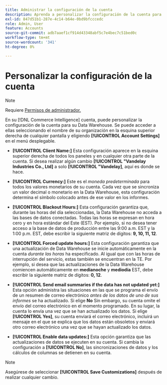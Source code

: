 ```yaml
---
title: Administrar la configuración de la cuenta
description: Aprenda a personalizar la configuración de la cuenta para su Data Warehouse.
exl-id: 847d51b1-287e-4c14-b64e-0bd9bfcccedc
role: Admin, User
feature: Accounts
source-git-commit: adb7aaef1cf914d43348abf5c7e4bec7c51bed0c
workflow-type: tm+mt
source-wordcount: '341'
ht-degree: 0%

---
```


# Personalizar la configuración de la cuenta

>[!NOTE]
>
>Requiere [Permisos de administrador.](../../administrator/user-management/user-management.md)

En su [!DNL Commerce Intelligence] cuenta, puede personalizar la configuración de la cuenta para su Data Warehouse. Se puede acceder a ellas seleccionando el nombre de su organización en la esquina superior derecha de cualquier pantalla y eligiendo **[!UICONTROL Account Settings]** en el menú desplegable.

* **[!UICONTROL Client Name:]** Esta configuración aparece en la esquina superior derecha de todos los paneles y en cualquier otra parte de la cuenta. Si desea realizar algún cambio **[!UICONTROL "Vandelay Industries Co., Ltd]** a solo **[!UICONTROL "Vandelay]**, aquí es donde se hace.

* **[!UICONTROL Currency:]** Este es el *moneda predeterminada* para todos los valores monetarios de su cuenta. Cada vez que se sincroniza un valor decimal o monetario en la Data Warehouse, esta configuración determina el símbolo colocado antes de ese valor en los informes.

* **[!UICONTROL Blackout Hours:]** Esta configuración garantiza que, durante las horas del día seleccionadas, la Data Warehouse no acceda a las bases de datos conectadas. Todas las horas se expresan en hora cero y en hora estándar del Este (EST). Por ejemplo, si no desea tener acceso a la base de datos de producción entre las 9:00 a.m. EST y la 1:00 p.m. EST, debe escribir la siguiente matriz de dígitos: **9, 10, 11, 12**.

* **[!UICONTROL Forced update hours:]** Esta configuración garantiza que una actualización de Data Warehouse se inicie automáticamente en la cuenta *durante las horas* ha especificado. Al igual que con las horas de interrupción del servicio, estas también se encuentran en la TE. Por ejemplo, si desea que las actualizaciones de la Data Warehouse comiencen automáticamente en **medianoche** y **mediodía** EST, debe escribir la siguiente matriz de dígitos: **0, 12**.

* **[!UICONTROL Send email summaries if the data has not updated yet:]** Esta opción administra las situaciones en las que se programa el envío de un resumen de correo electrónico *antes de los datos de uno de sus informes* se ha actualizado. Si elige **No** Sin embargo, su cuenta omite el envío del correo electrónico en el momento programado. En su lugar, la cuenta lo envía una vez que se han actualizado los datos. Si elige **[!UICONTROL Yes]**, su cuenta enviará el correo electrónico, incluirá un mensaje en el que se explica que los datos están obsoletos y enviará otro correo electrónico una vez que se hayan actualizado los datos.

* **[!UICONTROL Enable data updates:]** Esta opción garantiza que las actualizaciones de datos se ejecuten en su cuenta. Si cambia la configuración a **[!UICONTROL No]**, las sincronizaciones de datos y los cálculos de columnas se detienen en su cuenta.

>[!NOTE]
>
>Asegúrese de seleccionar **[!UICONTROL Save Customizations]** después de realizar cualquier cambio.
